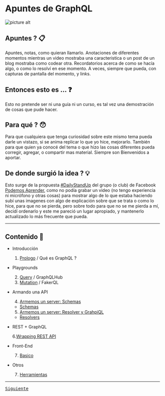 # Apuntes de GraphQL
![picture alt](https://cdn-images-1.medium.com/max/1200/1*RHQ7lpGDV_M3yWRa9DiR2g.png "GraphQL")
## Apuntes ?  :clipboard:
Apuntes, notas, como quieran llamarlo. 
Anotaciones de diferentes momentos mientras un video mostraba una caracteristica o un post de un blog mostraba como codear otra. 
Recordatorios acerca de como se hacía algo, o como lo resolví en ese momento. 
A veces, siempre que pueda, con capturas de pantalla del momento, y links.
## Entonces esto es ...  :question:
Esto no pretende ser ni una guía ni un curso, es tal vez una demostración de cosas que pude hacer.
## Para qué ?  :hushed:
Para que cualquiera que tenga curiosidad sobre este mismo tema pueda darle un vistazo, si se anima replicar lo que yo hice, mejorarlo.
También para que quien ya conocé del tema o que hizo las cosas diferentes pueda corregir, agregar, o compartir mas material. Siempre son Bienvenidos a aportar.
## De donde surgió la idea ?  :bulb:
Esto surge de la propuesta [#DailyStandUp](https://www.facebook.com/hashtag/dailystandup?source=feed_text&epa=HASHTAG) del grupo (o club) de Facebook [Podemos Aprender](https://www.facebook.com/groups/571508276552938/), como no podía grabar un video (no tengo experiencia ni micrófono y otras cosas) para mostrar algo de lo que estaba haciendo subí unas imagenes con algo de explicación sobre que se trata o como lo hice, para que no se pierda, pero sobre todo para que no se me pierda a mí, decidí ordenarlo y este me pareció un lugar apropiado, y mantenerlo actualizado lo más frecuente que pueda.
- - - -
## Contenido  :book:
- Introducción

  1. [Prologo](https://github.com/gastonpereyra/Apuntes_GraphQL/blob/master/Contenido/Prologo.md) / Qué es GraphQL ?
- Playgrounds

  2. [Query](https://github.com/gastonpereyra/Apuntes_GraphQL/blob/master/Contenido/playground_query.md) / GraphQLHub 
  3. [Mutation](https://github.com/gastonpereyra/Apuntes_GraphQL/blob/master/Contenido/playground_mutation.md) / FakerQL
- Armando una API

  4. [Armemos un server: Schemas](https://github.com/gastonpereyra/Apuntes_GraphQL/blob/master/Contenido/server_schemas.md)
    * [Schemas](https://github.com/gastonpereyra/Apuntes_GraphQL/blob/master/Contenido/schemas.md)
  5. [Armemos un server: Resolver y GrahpiQL](https://github.com/gastonpereyra/Apuntes_GraphQL/blob/master/Contenido/server_resolvers.md)
    * [Resolvers](https://github.com/gastonpereyra/Apuntes_GraphQL/blob/master/Contenido/resolvers.md)    
- REST + GraphQL
  
  6.[Wrapping REST API]()
- Front-End

  7. [Basico](https://github.com/gastonpereyra/Apuntes_GraphQL/blob/master/Contenido/manejando-el-front.md)
  
- Otros

  7. [Herramientas](https://github.com/gastonpereyra/Apuntes_GraphQL/blob/master/Contenido/Herramientas.md)
- - - -
[<kbd>Siguiente</kbd>](https://github.com/gastonpereyra/Apuntes_GraphQL/blob/master/Contenido/Prologo.md)

